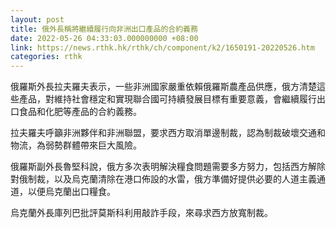 ```yaml
---
layout: post
title: 俄外長稱將繼續履行向非洲出口產品的合約義務
date: 2022-05-26 04:33:03.000000000 +08:00
link: https://news.rthk.hk/rthk/ch/component/k2/1650191-20220526.htm
categories: rthk
---
```


俄羅斯外長拉夫羅夫表示，一些非洲國家嚴重依賴俄羅斯農產品供應，俄方清楚這些產品，對維持社會穩定和實現聯合國可持續發展目標有重要意義，會繼續履行出口食品和化肥等產品的合約義務。

拉夫羅夫呼籲非洲夥伴和非洲聯盟，要求西方取消單邊制裁，認為制裁破壞交通和物流，為弱勢群體帶來巨大風險。

俄羅斯副外長魯堅科說，俄方多次表明解決糧食問題需要多方努力，包括西方解除對俄制裁，以及烏克蘭清除在港口佈設的水雷，俄方準備好提供必要的人道主義通道，以便烏克蘭出口糧食。

烏克蘭外長庫列巴批評莫斯科利用敲詐手段，來尋求西方放寬制裁。
